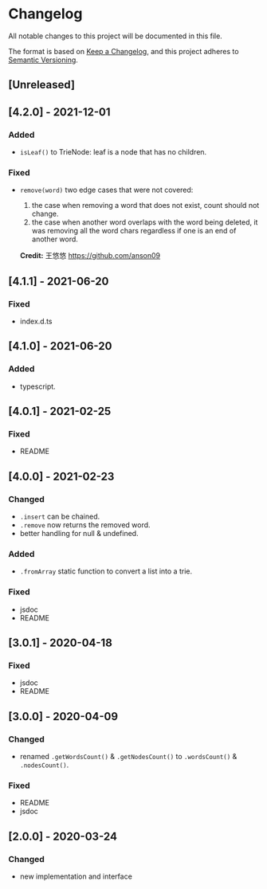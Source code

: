 # Changelog
All notable changes to this project will be documented in this file.

The format is based on [Keep a Changelog](https://keepachangelog.com/en/1.0.0/),
and this project adheres to [Semantic Versioning](https://semver.org/spec/v2.0.0.html).

## [Unreleased]
## [4.2.0] - 2021-12-01

### Added
- `isLeaf()` to TrieNode: leaf is a node that has no children.

### Fixed
- `remove(word)` two edge cases that were not covered:
  1. the case when removing a word that does not exist, count should not change.
  2. the case when another word overlaps with the word being deleted, it was removing all the word chars regardless if one is an end of another word.

  **Credit:** 王悠悠 https://github.com/anson09

## [4.1.1] - 2021-06-20

### Fixed
- index.d.ts

## [4.1.0] - 2021-06-20

### Added
- typescript.

## [4.0.1] - 2021-02-25

### Fixed
- README

## [4.0.0] - 2021-02-23

### Changed
- `.insert` can be chained.
- `.remove` now returns the removed word. 
- better handling for null & undefined.

### Added
- `.fromArray` static function to convert a list into a trie.

### Fixed
- jsdoc
- README

## [3.0.1] - 2020-04-18
### Fixed
- jsdoc
- README

## [3.0.0] - 2020-04-09
### Changed
- renamed `.getWordsCount()` & `.getNodesCount()` to `.wordsCount()` & `.nodesCount()`.

### Fixed
- README
- jsdoc

## [2.0.0] - 2020-03-24
### Changed
- new implementation and interface
